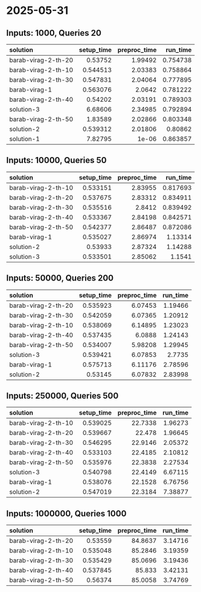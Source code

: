 # 2025-05-31

## Inputs: 1000, Queries 20

| solution            |   setup_time |   preproc_time |   run_time |
|:--------------------|-------------:|---------------:|-----------:|
| barab-virag-2-th-20 |     0.53752  |        1.99492 |   0.754738 |
| barab-virag-2-th-10 |     0.544513 |        2.03383 |   0.758864 |
| barab-virag-2-th-30 |     0.547831 |        2.04064 |   0.777895 |
| barab-virag-1       |     0.563076 |        2.0642  |   0.781222 |
| barab-virag-2-th-40 |     0.54202  |        2.03191 |   0.789303 |
| solution-3          |     6.68606  |        2.34985 |   0.792894 |
| barab-virag-2-th-50 |     1.83589  |        2.02866 |   0.803348 |
| solution-2          |     0.539312 |        2.01806 |   0.80862  |
| solution-1          |     7.82795  |        1e-06   |   0.863857 |

## Inputs: 10000, Queries 50

| solution            |   setup_time |   preproc_time |   run_time |
|:--------------------|-------------:|---------------:|-----------:|
| barab-virag-2-th-10 |     0.533151 |        2.83955 |   0.817693 |
| barab-virag-2-th-20 |     0.537675 |        2.83312 |   0.834911 |
| barab-virag-2-th-30 |     0.535516 |        2.8412  |   0.839492 |
| barab-virag-2-th-40 |     0.533367 |        2.84198 |   0.842571 |
| barab-virag-2-th-50 |     0.542377 |        2.86487 |   0.872086 |
| barab-virag-1       |     0.535027 |        2.86974 |   1.13314  |
| solution-2          |     0.53933  |        2.87324 |   1.14288  |
| solution-3          |     0.533501 |        2.85062 |   1.1541   |

## Inputs: 50000, Queries 200

| solution            |   setup_time |   preproc_time |   run_time |
|:--------------------|-------------:|---------------:|-----------:|
| barab-virag-2-th-20 |     0.535923 |        6.07453 |    1.19466 |
| barab-virag-2-th-30 |     0.542059 |        6.07365 |    1.20912 |
| barab-virag-2-th-10 |     0.538069 |        6.14895 |    1.23023 |
| barab-virag-2-th-40 |     0.537435 |        6.0888  |    1.24143 |
| barab-virag-2-th-50 |     0.534007 |        5.98208 |    1.29945 |
| solution-3          |     0.539421 |        6.07853 |    2.7735  |
| barab-virag-1       |     0.575713 |        6.11176 |    2.78596 |
| solution-2          |     0.53145  |        6.07832 |    2.83998 |

## Inputs: 250000, Queries 500

| solution            |   setup_time |   preproc_time |   run_time |
|:--------------------|-------------:|---------------:|-----------:|
| barab-virag-2-th-10 |     0.539025 |        22.7338 |    1.96273 |
| barab-virag-2-th-20 |     0.539667 |        22.478  |    1.96645 |
| barab-virag-2-th-30 |     0.546295 |        22.9146 |    2.05372 |
| barab-virag-2-th-40 |     0.533103 |        22.4185 |    2.10812 |
| barab-virag-2-th-50 |     0.535976 |        22.3838 |    2.27534 |
| solution-3          |     0.540798 |        22.4149 |    6.67115 |
| barab-virag-1       |     0.538076 |        22.1528 |    6.76756 |
| solution-2          |     0.547019 |        22.3184 |    7.38877 |

## Inputs: 1000000, Queries 1000

| solution            |   setup_time |   preproc_time |   run_time |
|:--------------------|-------------:|---------------:|-----------:|
| barab-virag-2-th-20 |     0.53559  |        84.8637 |    3.14716 |
| barab-virag-2-th-10 |     0.535048 |        85.2846 |    3.19359 |
| barab-virag-2-th-30 |     0.535429 |        85.0696 |    3.19436 |
| barab-virag-2-th-40 |     0.537845 |        85.833  |    3.42131 |
| barab-virag-2-th-50 |     0.56374  |        85.0058 |    3.74769 |